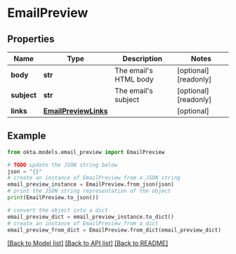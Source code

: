 # EmailPreview


## Properties

Name | Type | Description | Notes
------------ | ------------- | ------------- | -------------
**body** | **str** | The email&#39;s HTML body | [optional] [readonly] 
**subject** | **str** | The email&#39;s subject | [optional] [readonly] 
**links** | [**EmailPreviewLinks**](EmailPreviewLinks.md) |  | [optional] 

## Example

```python
from okta.models.email_preview import EmailPreview

# TODO update the JSON string below
json = "{}"
# create an instance of EmailPreview from a JSON string
email_preview_instance = EmailPreview.from_json(json)
# print the JSON string representation of the object
print(EmailPreview.to_json())

# convert the object into a dict
email_preview_dict = email_preview_instance.to_dict()
# create an instance of EmailPreview from a dict
email_preview_from_dict = EmailPreview.from_dict(email_preview_dict)
```
[[Back to Model list]](../README.md#documentation-for-models) [[Back to API list]](../README.md#documentation-for-api-endpoints) [[Back to README]](../README.md)


